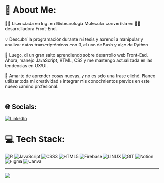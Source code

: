 # 💫 About Me:
👩‍🔬 Licenciada en Ing. en Biotecnología Molecular convertida en 🧑‍💻 desarrolladora Front-End.<br><br>💡 Descubrí la programación durante mi tesis y aprendí a manipular y analizar datos transcriptómicos con R, el uso de Bash y algo de Python.<br><br>🚀 Luego, di un gran salto aprendiendo sobre desarrollo web Front-End. Ahora, manejo JavaScript, HTML, CSS y me mantengo actualizada en las tendencias en UX/UI.<br><br>🌱 Amante de aprender cosas nuevas, y no es solo una frase cliché. Planeo utilizar toda mi creatividad e integrar mis conocimientos previos en este nuevo camino profesional.<br><br>


## 🌐 Socials:
[![LinkedIn](https://img.shields.io/badge/LinkedIn-%230077B5.svg?logo=linkedin&logoColor=white)](https://linkedin.com/in/caromorenov) 

# 💻 Tech Stack:
![R](https://img.shields.io/badge/r-%23276DC3.svg?style=for-the-badge&logo=r&logoColor=white) ![JavaScript](https://img.shields.io/badge/javascript-%23323330.svg?style=for-the-badge&logo=javascript&logoColor=%23F7DF1E) ![CSS3](https://img.shields.io/badge/css3-%231572B6.svg?style=for-the-badge&logo=css3&logoColor=white) ![HTML5](https://img.shields.io/badge/html5-%23E34F26.svg?style=for-the-badge&logo=html5&logoColor=white) ![Firebase](https://img.shields.io/badge/Firebase-039BE5?style=for-the-badge&logo=Firebase&logoColor=white) ![LINUX](https://img.shields.io/badge/Linux-FCC624?style=for-the-badge&logo=linux&logoColor=black) ![GIT](https://img.shields.io/badge/Git-fc6d26?style=for-the-badge&logo=git&logoColor=white) ![Notion](https://img.shields.io/badge/Notion-%23000000.svg?style=for-the-badge&logo=notion&logoColor=white) ![Figma](https://img.shields.io/badge/figma-%23F24E1E.svg?style=for-the-badge&logo=figma&logoColor=white) ![Canva](https://img.shields.io/badge/Canva-%2300C4CC.svg?style=for-the-badge&logo=Canva&logoColor=white)

---
[![](https://visitcount.itsvg.in/api?id=CaroMV&icon=0&color=11)](https://visitcount.itsvg.in)

<!-- Proudly created with GPRM ( https://gprm.itsvg.in ) -->
